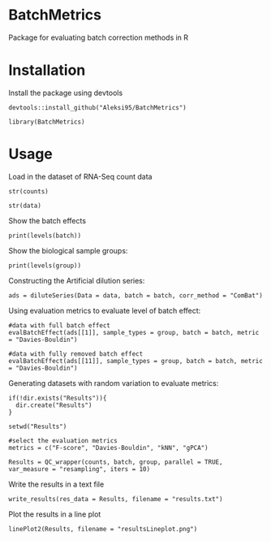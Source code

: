 # BatchMetrics
Package for evaluating batch correction methods in R

# Installation
Install the package using devtools

```{r}
devtools::install_github("Aleksi95/BatchMetrics")

library(BatchMetrics)
```


# Usage

Load in the dataset of RNA-Seq count data


```{r}
str(counts)
```

```{r}
str(data)
```

Show the batch effects

```{r}
print(levels(batch))
```

Show the biological sample groups:

```{r}
print(levels(group))
```

Constructing the Artificial dilution series:

```{r}
ads = diluteSeries(Data = data, batch = batch, corr_method = "ComBat")
```
Using evaluation metrics to evaluate level of batch effect:

```{r}
#data with full batch effect
evalBatchEffect(ads[[1]], sample_types = group, batch = batch, metric = "Davies-Bouldin")

#data with fully removed batch effect
evalBatchEffect(ads[[11]], sample_types = group, batch = batch, metric = "Davies-Bouldin")
```


Generating datasets with random variation to evaluate metrics:

```{r}
if(!dir.exists("Results")){
  dir.create("Results")
}

setwd("Results")

#select the evaluation metrics
metrics = c("F-score", "Davies-Bouldin", "kNN", "gPCA")

Results = QC_wrapper(counts, batch, group, parallel = TRUE, var_measure = "resampling", iters = 10)
```

Write the results in a text file

```{r}
write_results(res_data = Results, filename = "results.txt")
```

Plot the results in a line plot

```{r}
linePlot2(Results, filename = "resultsLineplot.png")
```

